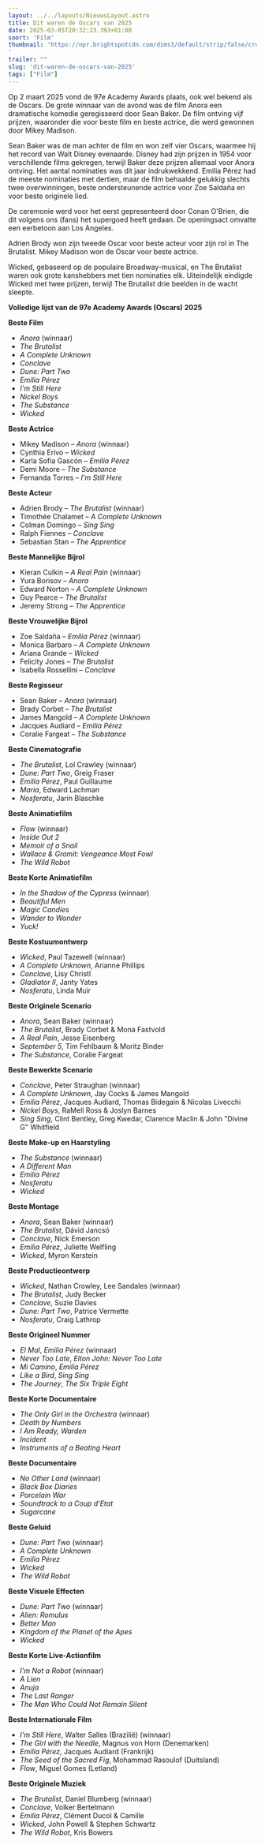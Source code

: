 ```yaml
---
layout: ../../layouts/NieuwsLayout.astro
title: Dit waren de Oscars van 2025
date: 2025-03-05T20:32:23.393+01:00
soort: 'Film'
thumbnail: 'https://npr.brightspotcdn.com/dims3/default/strip/false/crop/5000x3333+0+0/resize/1100/quality/50/format/jpeg/?url=http%3A%2F%2Fnpr-brightspot.s3.amazonaws.com%2F03%2Ff4%2F974196a44c6db3fd9ab5c2dc3a74%2Fgettyimages-2202957466.jpg
'
trailer: ""
slug: 'dit-waren-de-oscars-van-2025'
tags: ["Film"]
---
```


Op 2 maart 2025 vond de 97e Academy Awards plaats, ook wel bekend als de Oscars.
De grote winnaar van de avond was de film Anora een dramatische komedie
geregisseerd door Sean Baker. De film ontving vijf prijzen, waaronder die voor
beste film en beste actrice, die werd gewonnen door Mikey Madison.

Sean Baker was de man achter de film en won zelf vier Oscars, waarmee hij het
record van Walt Disney evenaarde. Disney had zijn prijzen in 1954 voor
verschillende films gekregen, terwijl Baker deze prijzen allemaal voor Anora
ontving. Het aantal nominaties was dit jaar indrukwekkend. Emilia Pérez had de
meeste nominaties met dertien, maar de film behaalde gelukkig slechts twee
overwinningen, beste ondersteunende actrice voor Zoe Saldaña en voor beste
originele lied.

De ceremonie werd voor het eerst gepresenteerd door Conan O'Brien, die dit
volgens ons (fans) het supergoed heeft gedaan. De openingsact omvatte een
eerbetoon aan Los Angeles.

Adrien Brody won zijn tweede Oscar voor beste acteur voor zijn rol in The
Brutalist. Mikey Madison won de Oscar voor beste actrice.

Wicked, gebaseerd op de populaire Broadway-musical, en The Brutalist waren ook
grote kanshebbers met tien nominaties elk. Uiteindelijk eindigde Wicked met twee
prijzen, terwijl The Brutalist drie beelden in de wacht sleepte.

**Volledige lijst van de 97e Academy Awards (Oscars) 2025**

**Beste Film**
- *Anora* (winnaar)
- *The Brutalist*
- *A Complete Unknown*
- *Conclave*
- *Dune: Part Two*
- *Emilia Pérez*
- *I'm Still Here*
- *Nickel Boys*
- *The Substance*
- *Wicked*

**Beste Actrice**
- Mikey Madison – *Anora* (winnaar)
- Cynthia Erivo – *Wicked*
- Karla Sofía Gascón – *Emilia Pérez*
- Demi Moore – *The Substance*
- Fernanda Torres – *I'm Still Here*

**Beste Acteur**
- Adrien Brody – *The Brutalist* (winnaar)
- Timothée Chalamet – *A Complete Unknown*
- Colman Domingo – *Sing Sing*
- Ralph Fiennes – *Conclave*
- Sebastian Stan – *The Apprentice*

**Beste Mannelijke Bijrol**
- Kieran Culkin – *A Real Pain* (winnaar)
- Yura Borisov – *Anora*
- Edward Norton – *A Complete Unknown*
- Guy Pearce – *The Brutalist*
- Jeremy Strong – *The Apprentice*

**Beste Vrouwelijke Bijrol**
- Zoe Saldaña – *Emilia Pérez* (winnaar)
- Monica Barbaro – *A Complete Unknown*
- Ariana Grande – *Wicked*
- Felicity Jones – *The Brutalist*
- Isabella Rossellini – *Conclave*

**Beste Regisseur**
- Sean Baker – *Anora* (winnaar)
- Brady Corbet – *The Brutalist*
- James Mangold – *A Complete Unknown*
- Jacques Audiard – *Emilia Pérez*
- Coralie Fargeat – *The Substance*

**Beste Cinematografie**
- *The Brutalist*, Lol Crawley (winnaar)
- *Dune: Part Two*, Greig Fraser
- *Emilia Pérez*, Paul Guillaume
- *Maria*, Edward Lachman
- *Nosferatu*, Jarin Blaschke

**Beste Animatiefilm**
- *Flow* (winnaar)
- *Inside Out 2*
- *Memoir of a Snail*
- *Wallace & Gromit: Vengeance Most Fowl*
- *The Wild Robot*

**Beste Korte Animatiefilm**
- *In the Shadow of the Cypress* (winnaar)
- *Beautiful Men*
- *Magic Candies*
- *Wander to Wonder*
- *Yuck!*

**Beste Kostuumontwerp**
- *Wicked*, Paul Tazewell (winnaar)
- *A Complete Unknown*, Arianne Phillips
- *Conclave*, Lisy Christl
- *Gladiator II*, Janty Yates
- *Nosferatu*, Linda Muir

**Beste Originele Scenario**
- *Anora*, Sean Baker (winnaar)
- *The Brutalist*, Brady Corbet & Mona Fastvold
- *A Real Pain*, Jesse Eisenberg
- *September 5*, Tim Fehlbaum & Moritz Binder
- *The Substance*, Coralie Fargeat

**Beste Bewerkte Scenario**
- *Conclave*, Peter Straughan (winnaar)
- *A Complete Unknown*, Jay Cocks & James Mangold
- *Emilia Pérez*, Jacques Audiard, Thomas Bidegain & Nicolas Livecchi
- *Nickel Boys*, RaMell Ross & Joslyn Barnes
- *Sing Sing*, Clint Bentley, Greg Kwedar, Clarence Maclin & John "Divine G" Whitfield

**Beste Make-up en Haarstyling**
- *The Substance* (winnaar)
- *A Different Man*
- *Emilia Pérez*
- *Nosferatu*
- *Wicked*

**Beste Montage**
- *Anora*, Sean Baker (winnaar)
- *The Brutalist*, Dávid Jancsó
- *Conclave*, Nick Emerson
- *Emilia Pérez*, Juliette Welfling
- *Wicked*, Myron Kerstein

**Beste Productieontwerp**
- *Wicked*, Nathan Crowley, Lee Sandales (winnaar)
- *The Brutalist*, Judy Becker
- *Conclave*, Suzie Davies
- *Dune: Part Two*, Patrice Vermette
- *Nosferatu*, Craig Lathrop

**Beste Origineel Nummer**
- *El Mal*, *Emilia Pérez* (winnaar)
- *Never Too Late*, *Elton John: Never Too Late*
- *Mi Camino*, *Emilia Pérez*
- *Like a Bird*, *Sing Sing*
- *The Journey*, *The Six Triple Eight*

**Beste Korte Documentaire**
- *The Only Girl in the Orchestra* (winnaar)
- *Death by Numbers*
- *I Am Ready, Warden*
- *Incident*
- *Instruments of a Beating Heart*

**Beste Documentaire**
- *No Other Land* (winnaar)
- *Black Box Diaries*
- *Porcelain War*
- *Soundtrack to a Coup d'Etat*
- *Sugarcane*

**Beste Geluid**
- *Dune: Part Two* (winnaar)
- *A Complete Unknown*
- *Emilia Pérez*
- *Wicked*
- *The Wild Robot*

**Beste Visuele Effecten**
- *Dune: Part Two* (winnaar)
- *Alien: Romulus*
- *Better Man*
- *Kingdom of the Planet of the Apes*
- *Wicked*

**Beste Korte Live-Actionfilm**
- *I'm Not a Robot* (winnaar)
- *A Lien*
- *Anuja*
- *The Last Ranger*
- *The Man Who Could Not Remain Silent*

**Beste Internationale Film**
- *I'm Still Here*, Walter Salles (Brazilië) (winnaar)
- *The Girl with the Needle*, Magnus von Horn (Denemarken)
- *Emilia Pérez*, Jacques Audiard (Frankrijk)
- *The Seed of the Sacred Fig*, Mohammad Rasoulof (Duitsland)
- *Flow*, Miguel Gomes (Letland)

**Beste Originele Muziek**
- *The Brutalist*, Daniel Blumberg (winnaar)
- *Conclave*, Volker Bertelmann
- *Emilia Pérez*, Clément Ducol & Camille
- *Wicked*, John Powell & Stephen Schwartz
- *The Wild Robot*, Kris Bowers

